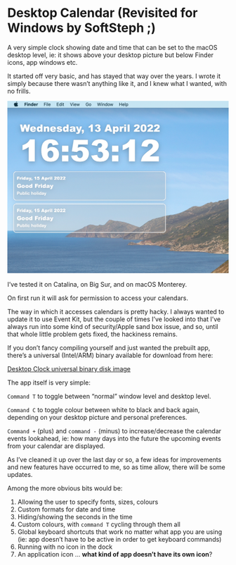 # Desktop Calendar (Revisited for Windows by SoftSteph ;)
 
A very simple clock showing date and time that can be set to the macOS desktop level, ie: it shows above your desktop picture but below Finder icons, app windows etc.

It started off very basic, and has stayed that way over the years. I wrote it simply because there wasn’t anything like it, and I knew what I wanted, with no frills.

![Screenshot](/screenshots/screenshot1.png)

I’ve tested it on Catalina, on Big Sur, and on macOS Monterey.

On first run it will ask for permission to access your calendars.

The way in which it accesses calendars is pretty hacky. I always wanted to update it to use Event Kit, but the couple of times I’ve looked into that I’ve always run into some kind of security/Apple sand box issue, and so, until that whole little problem gets fixed, the hackiness remains.

If you don’t fancy compiling yourself and just wanted the prebuilt app, there’s a universal (Intel/ARM) binary available for download from here:

[Desktop Clock universal binary disk image](https://dl.dropboxusercontent.com/s/s8jz3gdcnt1h1fv/DesktopClock.dmg.zip?dl=0)

The app itself is very simple:

`Command T` to toggle between “normal” window level and desktop level.

`Command C` to toggle colour between white to black and back again, depending on your desktop picture and personal preferences.

`Command +` (plus) and `command -` (minus) to increase/decrease the calendar events lookahead, ie: how many days into the future the upcoming events from your calendar are displayed.

As I’ve cleaned it up over the last day or so, a few ideas for improvements and new features have occurred to me, so as time allow, there will be some updates.

Among the more obvious bits would be:

1. Allowing the user to specify fonts, sizes, colours
2. Custom formats for date and time
3. Hiding/showing the seconds in the time
4. Custom colours, with `command T` cycling through them all
5. Global keyboard shortcuts that work no matter what app you are using (ie: app doesn’t have to be active in order to get keyboard commands)
6. Running with no icon in the dock
7. An application icon ... **what kind of app doesn’t have its own icon**?
